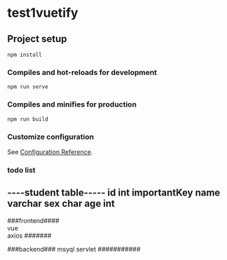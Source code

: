 # test1vuetify

## Project setup
```
npm install
```

### Compiles and hot-reloads for development
```
npm run serve
```

### Compiles and minifies for production
```
npm run build
```

### Customize configuration
See [Configuration Reference](https://cli.vuejs.org/config/).




### todo list

----student table-----
id    int    importantKey 
name  varchar 
sex   char
age   int
------------------

###frontend####   
vue  
axios 
#######

###backend###
msyql 
servlet
###########

